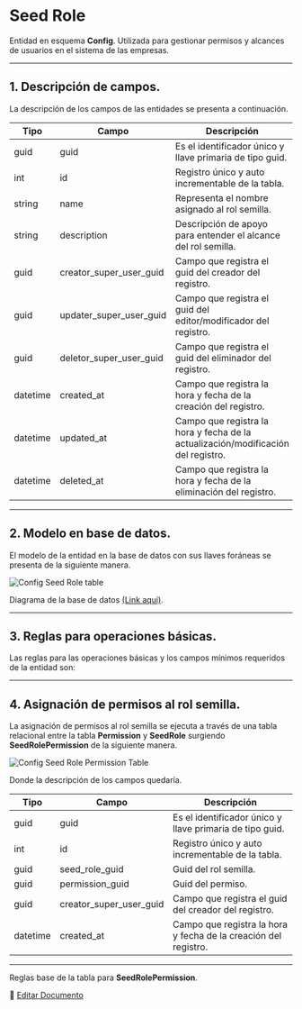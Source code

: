 # Seed Role

Entidad en esquema **Config**. Utilizada para gestionar permisos y alcances de  usuarios en el sistema de las empresas.

---

## 1.   Descripción de campos.

La descripción de los campos de las entidades se presenta a continuación.

| Tipo | Campo | Descripción |
|-|-|-|
| guid | guid | Es el identificador único y llave primaria de tipo guid. |
| int | id | Registro único y auto incrementable de la tabla. |
| string | name | Representa el nombre asignado al rol semilla. |
| string | description | Descripción de apoyo para entender el alcance del rol semilla. |
| guid | creator_super_user_guid | Campo que registra el guid del creador del registro. |
| guid | updater_super_user_guid | Campo que registra el guid del editor/modificador del registro. |
| guid | deletor_super_user_guid | Campo que registra el guid del eliminador del registro. |
| datetime | created_at | Campo que registra la hora y fecha de la creación del registro. |
| datetime | updated_at | Campo que registra la hora y fecha de la actualización/modificación del registro. |
| datetime | deleted_at | Campo que registra la hora y fecha de la eliminación del registro. |

--- 

## 2.  Modelo en base de datos.

El modelo de la entidad en la base de datos con sus llaves foráneas se presenta de la siguiente manera.

![Config Seed Role table](/images/ConfigSeedRoleTable.png)

Diagrama de la base de datos [(Link aquí)](https://app.diagrams.net/#G12bfdBfGq1QhoH-HbKd0D5KDiGZxJKMYT).

---

## 3.  Reglas para operaciones básicas.

Las reglas para las operaciones básicas y los campos mínimos requeridos de la entidad son:


---

## 4.  Asignación de permisos al rol semilla.

La asignación de permisos al rol semilla se ejecuta a través de una tabla relacional entre la tabla **Permission** y **SeedRole** surgiendo **SeedRolePermission** de la siguiente manera.

![Config Seed Role Permission Table](/images/ConfigSeedRolePermissionTable.png)

Donde la descripción de los campos quedaría.

| Tipo | Campo | Descripción |
|-|-|-|
| guid | guid | Es el identificador único y llave primaria de tipo guid. |
| int | id | Registro único y auto incrementable de la tabla. |
| guid | seed_role_guid | Guid del rol semilla. |
| guid | permission_guid | Guid del permiso. |
| guid | creator_super_user_guid | Campo que registra el guid del creador del registro. |
| datetime | created_at | Campo que registra la hora y fecha de la creación del registro. |

---

Reglas base de la tabla para **SeedRolePermission**.



📝 [Editar Documento](https://github.com/4uRest/documentation)